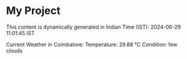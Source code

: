 # My Project

This content is dynamically generated in Indian Time (IST): 2024-06-29 11:01:45 IST


Current Weather in Coimbatore:
Temperature: 29.88 °C
Condition: few clouds

